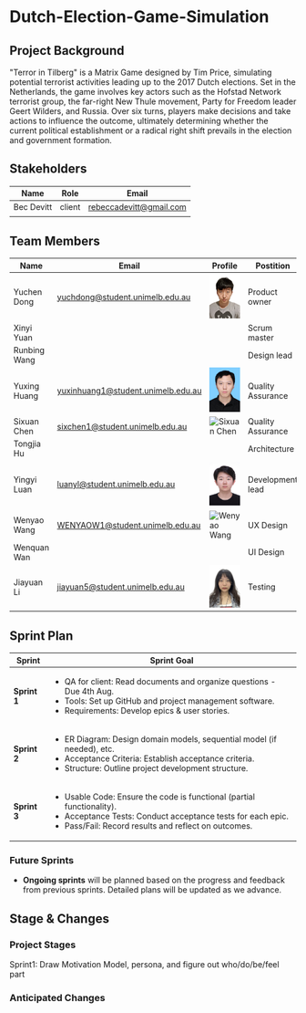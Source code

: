 # Dutch-Election-Game-Simulation

## Project Background

"Terror in Tilberg" is a Matrix Game designed by Tim Price, simulating potential terrorist activities leading up to the 2017 Dutch elections. Set in the Netherlands, the game involves key actors such as the Hofstad Network terrorist group, the far-right New Thule movement, Party for Freedom leader Geert Wilders, and Russia. Over six turns, players make decisions and take actions to influence the outcome, ultimately determining whether the current political establishment or a radical right shift prevails in the election and government formation.

## Stakeholders

| Name       | Role   | Email                   |
| ---------- | ------ | ----------------------- |
| Bec Devitt | client | rebeccadevitt@gmail.com |
|            |        |                         |

## Team Members

| Name          | Email                                   | Profile                                                                                                                                                 | Postition                |
| -------------- | -------------------------------------- | ---------------------------------------------------------------------------------------------------------------------------------------------------- | ------------------- |
| Yuchen Dong    | yuchdong@student.unimelb.edu.au        | <img src="https://github.com/lollyluan/Dutch-Election-Game-Simulation/blob/main/profile/Yuchen_Dong.jpg"  alt="Yuchen Dong" width="100">             | Product owner       |
| Xinyi Yuan     |                                        |                                                                                                                                                      | Scrum master        |
| Runbing Wang   |                                        |                                                                                                                                                      | Design lead         |
| Yuxing Huang   | yuxinhuang1@student.unimelb.edu.au     | <img src="https://github.com/lollyluan/Dutch-Election-Game-Simulation/blob/main/profile/Yuxing_Huang.jpg"  alt="Yuxing Huang" width="100">           | Quality Assurance   |
| Sixuan Chen    | sixchen1@student.unimelb.edu.au        | <img src="https://github.com/lollyluan/Dutch-Election-Game-Simulation/blob/main/profile/Sixuan_Chen.JPG" alt="Sixuan Chen" width="100">              | Quality Assurance   |
| Tongjia Hu     |                                        |                                                                                                                                                      | Architecture        |
| Yingyi Luan    | luanyl@student.unimelb.edu.au          | <img src="https://github.com/lollyluan/Dutch-Election-Game-Simulation/blob/main/profile/Yingyi_Luan.JPG"  alt="Yingyi Luan" width="100">             | Development lead    |
| Wenyao Wang    | WENYAOW1@student.unimelb.edu.au        | <img src="https://github.com/lollyluan/Dutch-Election-Game-Simulation/blob/main/profile/Wenyao_Wang_profile.jpg" alt="Wenyao Wang" width="100">      | UX Design           |
| Wenquan Wan    |                                        |                                                                                                                                                      | UI Design           |
| Jiayuan Li     | jiayuan5@student.unimelb.edu.au        | <img src="https://github.com/lollyluan/Dutch-Election-Game-Simulation/blob/main/profile/Jiayua _Li.jpg" alt="Jiayua Li" width="100">                 | Testing             |


## Sprint Plan

| <center>Sprint</center> | <center>Sprint Goal</center>                                                                                                                                                                                       |
| ----------------------- | ------------------------------------------------------------------------------------------------------------------------------------------------------------------------------------------------------------------ |
| **Sprint 1**            | <ul><li>QA for client: Read documents and organize questions - Due 4th Aug.</li><li>Tools: Set up GitHub and project management software.</li><li>Requirements: Develop epics & user stories.</li></ul>            |
| **Sprint 2**            | <ul><li>ER Diagram: Design domain models, sequential model (if needed), etc.</li><li>Acceptance Criteria: Establish acceptance criteria.</li><li>Structure: Outline project development structure.</li></ul>       |
| **Sprint 3**            | <ul><li>Usable Code: Ensure the code is functional (partial functionality).</li><li>Acceptance Tests: Conduct acceptance tests for each epic.</li><li>Pass/Fail: Record results and reflect on outcomes.</li></ul> |

### Future Sprints

- **Ongoing sprints** will be planned based on the progress and feedback from previous sprints. Detailed plans will be updated as we advance.

## Stage & Changes

### Project Stages

Sprint1: Draw Motivation Model, persona, and figure out who/do/be/feel part

### Anticipated Changes

